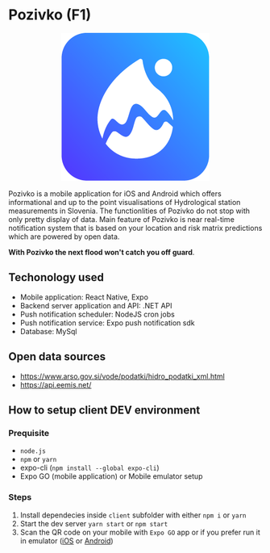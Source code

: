 # Pozivko (F1)

<p align="center">
  <img src="https://github.com/GreenHack-group/izziv-poplave/blob/master/client/assets/pozivko-ico.png" />
</p>

Pozivko is a mobile application for iOS and Android which offers informational and up to the point visualisations of Hydrological station measurements in Slovenia.
The functionlities of Pozivko do not stop with only pretty display of data. Main feature of Pozivko is near real-time notification system that is based on your location and risk matrix predictions which are powered by open data. 

**With Pozivko the next flood won't catch you off guard**.

## Techonology used

- Mobile application: React Native, Expo
- Backend server application and API: .NET API
- Push notification scheduler: NodeJS cron jobs
- Push notification service: Expo push notification sdk
- Database: MySql

## Open data sources
- https://www.arso.gov.si/vode/podatki/hidro_podatki_xml.html
- https://api.eemis.net/

## How to setup client DEV environment

### Prequisite

- `node.js`
- `npm` or `yarn`
- expo-cli (`npm install --global expo-cli`)
- Expo GO (mobile application) or Mobile emulator setup

### Steps

1. Install dependecies inside `client` subfolder with either `npm i` or `yarn`
2. Start the dev server `yarn start` or `npm start`
3. Scan the QR code on your mobile with `Expo GO` app or if you prefer run it in
   emulator ([iOS](https://docs.expo.dev/workflow/ios-simulator/) or
   [Android](https://docs.expo.dev/workflow/android-studio-emulator/))

